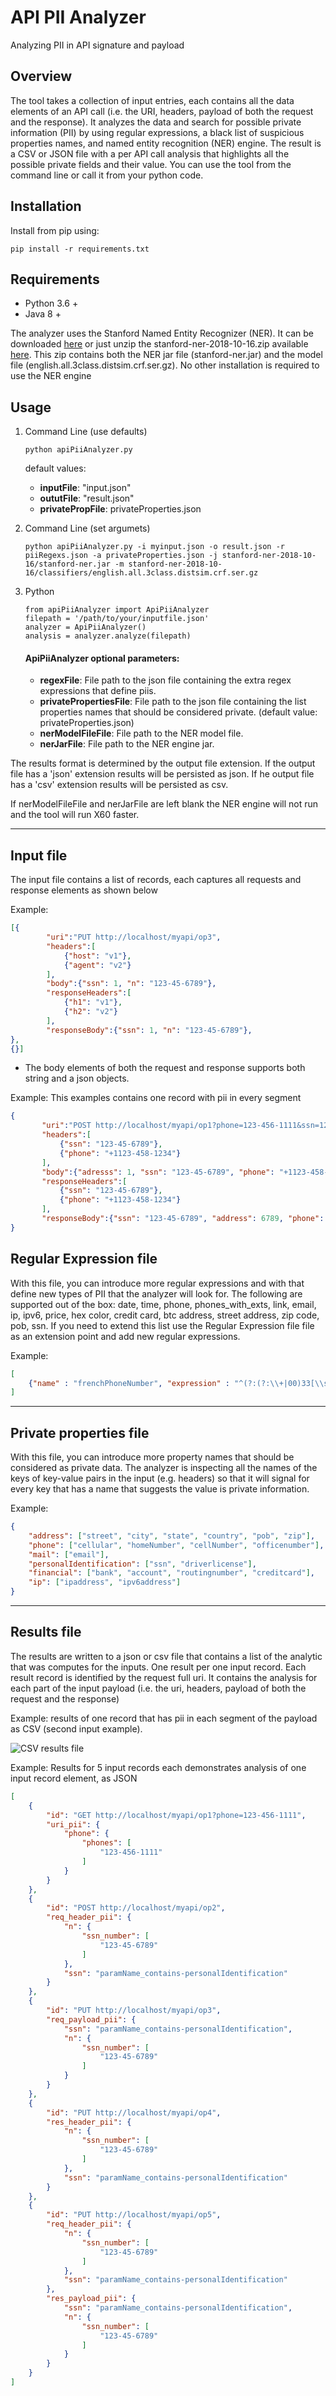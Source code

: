 # API PII Analyzer
Analyzing PII in API signature and payload

## Overview
The tool takes a collection of input entries, each contains all the data elements of an API call (i.e. the URI, headers, payload of both the request and the response). It analyzes the data and search for possible private information (PII) by using regular expressions, a black list of suspicious properties names, and named entity recognition (NER) engine.
The result is a CSV or JSON file with a per API call analysis that highlights all the possible private fields and their value. You can use the tool from the command line or call it from your python code. 


Installation
------------
Install from pip using:

    pip install -r requirements.txt


Requirements
-----
* Python 3.6 +
* Java 8 +


The analyzer uses the Stanford Named Entity Recognizer (NER). It can be downloaded [here](http://nlp.stanford.edu/software/CRF-NER.shtml) or just unzip the stanford-ner-2018-10-16.zip available [here](https://nlp.stanford.edu/software/CRF-NER.html#Download). This zip contains both the NER jar file (stanford-ner.jar) and the model file (english.all.3class.distsim.crf.ser.gz). No other installation is required to use the NER engine


Usage
-----

1. Command Line (use defaults)
    ````
    python apiPiiAnalyzer.py
    ````
    default values:
    * **inputFile**: "input.json"
    * **oututFile**: "result.json"
    * **privatePropFile**:  privateProperties.json

2. Command Line (set argumets)
    ````
    python apiPiiAnalyzer.py -i myinput.json -o result.json -r piiRegexs.json -a privateProperties.json -j stanford-ner-2018-10-16/stanford-ner.jar -m stanford-ner-2018-10-16/classifiers/english.all.3class.distsim.crf.ser.gz
    ````
3. Python

    ````
    from apiPiiAnalyzer import ApiPiiAnalyzer
    filepath = '/path/to/your/inputfile.json'
    analyzer = ApiPiiAnalyzer()
    analysis = analyzer.analyze(filepath)
    ````
    #### ApiPiiAnalyzer optional parameters: #### 
     
     * **regexFile**: File path to the json file containing the extra regex expressions that define piis.   
     * **privatePropertiesFile**:  File path to the json file containing the list properties names that should be considered private. (default value: privateProperties.json)
     * **nerModelFileFile**: File path to the NER model file.
     * **nerJarFile**: File path to the NER engine jar.

The results format is determined by the output file extension. If the output file has a 'json' extension results will be persisted as json. If he output file has a 'csv' extension results will be persisted as csv.  

If nerModelFileFile and nerJarFile are left blank the NER engine will not run and the tool will run X60 faster.
****
## Input file

The input file contains a list of records, each captures all requests and response elements as shown below 

Example:
```json
[{
        "uri":"PUT http://localhost/myapi/op3",
        "headers":[
            {"host": "v1"},
            {"agent": "v2"}
        ],
        "body":{"ssn": 1, "n": "123-45-6789"}, 
        "responseHeaders":[
            {"h1": "v1"},
            {"h2": "v2"}
        ],
        "responseBody":{"ssn": 1, "n": "123-45-6789"}, 
}, 
{}]
```
* The body elements of both the request and response supports both string and a json objects.

Example: This examples contains one record with pii in every segment

```json
{
       "uri":"POST http://localhost/myapi/op1?phone=123-456-1111&ssn=123-45-6789",
       "headers":[
           {"ssn": "123-45-6789"},
           {"phone": "+1123-458-1234"}
       ],
       "body":{"adresss": 1, "ssn": "123-45-6789", "phone": "+1123-458-1234", "name": "john lennon"},
       "responseHeaders":[
           {"ssn": "123-45-6789"},
           {"phone": "+1123-458-1234"}
       ],
       "responseBody":{"ssn": "123-45-6789", "address": 6789, "phone": "+1123-458-1234", "name": "john lennon"}        
}
```


## Regular Expression file
With this file, you can introduce more regular expressions and with that define new types of PII that the analyzer will look for. The following are supported out of the box: date, time, phone, phones_with_exts, link, email, ip, ipv6, price, hex color, credit card, btc address, street address, zip code, pob, ssn. If you need to extend this list use the Regular Expression file file as an extension point and add new regular expressions.

Example:
```json
[
    {"name" : "frenchPhoneNumber", "expression" : "^(?:(?:\\+|00)33[\\s.-]{0,3}(?:\\(0\\)[\\s.-]{0,3})?|0)[1-9](?:(?:[\\s.-]?\\d{2}){4}|\\d{2}(?:[\\s.-]?\\d{3}){2})$"}
]
```
****
## Private properties file

With this file, you can introduce more property names that should be considered as private data. The analyzer is inspecting all the names of the keys of key-value pairs in the input (e.g. headers) so that it will signal for every key that has a name that suggests the value is private information.

Example:
```json
{
    "address": ["street", "city", "state", "country", "pob", "zip"],
    "phone": ["cellular", "homeNumber", "cellNumber", "officenumber"],
    "mail": ["email"],
    "personalIdentification": ["ssn", "driverlicense"],
    "financial": ["bank", "account", "routingnumber", "creditcard"],
    "ip": ["ipaddress", "ipv6address"]  
}
```
****
## Results file

The results are written to a json or csv file that contains a list of the analytic that was computes for the inputs. One result per one input record. Each result record is identified by the request full uri. It contains the analysis for each part of the input payload (i.e. the uri, headers, payload of both the request and the response)

Example: results of one record that has pii in each segment of the payload as CSV (second input example).

![CSV results file](CsvResultsCapture.JPG)


Example: Results for 5 input records each demonstrates analysis of one input record element, as JSON

```json
[
    {
        "id": "GET http://localhost/myapi/op1?phone=123-456-1111",
        "uri_pii": {
            "phone": {
                "phones": [
                    "123-456-1111"
                ]
            }
        }
    },
    {
        "id": "POST http://localhost/myapi/op2",
        "req_header_pii": {
            "n": {
                "ssn_number": [
                    "123-45-6789"
                ]
            },
            "ssn": "paramName_contains-personalIdentification"
        }
    },
    {
        "id": "PUT http://localhost/myapi/op3",
        "req_payload_pii": {
            "ssn": "paramName_contains-personalIdentification",
            "n": {
                "ssn_number": [
                    "123-45-6789"
                ]
            }
        }
    },
    {
        "id": "PUT http://localhost/myapi/op4",
        "res_header_pii": {
            "n": {
                "ssn_number": [
                    "123-45-6789"
                ]
            },
            "ssn": "paramName_contains-personalIdentification"
        }
    },
    {
        "id": "PUT http://localhost/myapi/op5",
        "req_header_pii": {
            "n": {
                "ssn_number": [
                    "123-45-6789"
                ]
            },
            "ssn": "paramName_contains-personalIdentification"
        },
        "res_payload_pii": {
            "ssn": "paramName_contains-personalIdentification",
            "n": {
                "ssn_number": [
                    "123-45-6789"
                ]
            }
        }
    }
]
```



